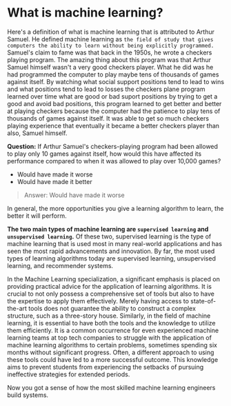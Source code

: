 # What is machine learning?
Here's a definition of what is machine learning that is attributed to Arthur Samuel. He defined machine learning as `the field of study that gives computers the ability to learn without being explicitly programmed.` Samuel's claim to fame was that back in the 1950s, he wrote a checkers playing program. The amazing thing about this program was that Arthur Samuel himself wasn't a very good checkers player. What he did was he had programmed the computer to play maybe tens of thousands of games against itself. By watching what social support positions tend to lead to wins and what positions tend to lead to losses the checkers plane program learned over time what are good or bad suport positions by trying to get a good and avoid bad positions, this program learned to get better and better at playing checkers because the computer had the patience to play tens of thousands of games against itself. It was able to get so much checkers playing experience that eventually it became a better checkers player than also, Samuel himself.

**Question:**
If Arthur Samuel's checkers-playing program had been allowed to play only 10 games against itself, how would this have affected its performance compared to when it was allowed to play over 10,000 games?

- Would have made it worse
- Would have made it better
>  Answer: Would have made it worse

In general, the more opportunities you give a learning algorithm to learn, the better it will perform. 

**The two main types of machine learning are `supervised learning` and `unsupervised learning`.**  Of these two, supervised learning is the type of machine learning that is used most in many real-world applications and has seen the most rapid advancements and innovation. By far, the most used types of learning algorithms today are supervised learning, unsupervised learning, and recommender systems. 

In the Machine Learning specialization, a significant emphasis is placed on providing practical advice for the application of learning algorithms. It is crucial to not only possess a comprehensive set of tools but also to have the expertise to apply them effectively. Merely having access to state-of-the-art tools does not guarantee the ability to construct a complex structure, such as a three-story house. Similarly, in the field of machine learning, it is essential to have both the tools and the knowledge to utilize them efficiently.  It is a common occurrence for even experienced machine learning teams at top tech companies to struggle with the application of machine learning algorithms to certain problems, sometimes spending six months without significant progress. Often, a different approach to using these tools could have led to a more successful outcome. This knowledge aims to prevent students from experiencing the setbacks of pursuing ineffective strategies for extended periods.


Now you got a sense of how the most skilled machine learning engineers build systems.





